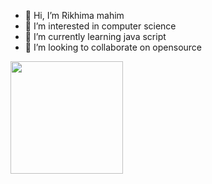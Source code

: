 - 👋 Hi, I’m Rikhima mahim
- 👀 I’m interested in computer science
- 🌱 I’m currently learning java script
- 💞️ I’m looking to collaborate on opensource




<img height="180em" src="https://github-readme-stats.vercel.app/api/top-langs/?layout=compact&username=BLueJEN0RIkhi&theme=merko&text_color=pink_color=blue_color=ocean blue" />

<!---
BLueJEN0RIkhi/BLueJEN0RIkhi is a ✨ special ✨ repository because its `README.md` (this file) appears on your GitHub profile.
You can click the Preview link to take a look at your changes.
--->
